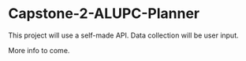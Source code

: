 # Capstone-2-ALUPC-Planner

This project will use a self-made API. Data collection will be user input.

More info to come.
